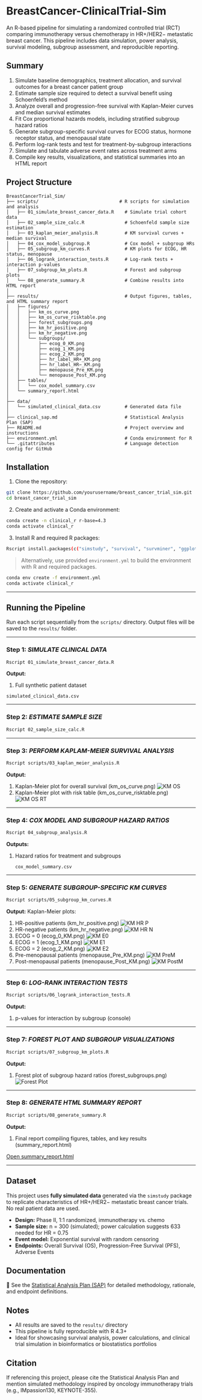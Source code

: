 # BreastCancer-ClinicalTrial-Sim  
An R-based pipeline for simulating a randomized controlled trial (RCT) comparing immunotherapy versus chemotherapy in HR+/HER2− metastatic breast cancer. This pipeline includes data simulation, power analysis, survival modeling, subgroup assessment, and reproducible reporting.

## Summary  
1. Simulate baseline demographics, treatment allocation, and survival outcomes for a breast cancer patient group 
2. Estimate sample size required to detect a survival benefit using Schoenfeld’s method  
3. Analyze overall and progression-free survival with Kaplan-Meier curves and median survival estimates  
4. Fit Cox proportional hazards models, including stratified subgroup hazard ratios  
5. Generate subgroup-specific survival curves for ECOG status, hormone receptor status, and menopausal state  
6. Perform log-rank tests and test for treatment-by-subgroup interactions  
7. Simulate and tabulate adverse event rates across treatment arms  
8. Compile key results, visualizations, and statistical summaries into an HTML report

## Project Structure  
```
BreastCancerTrial_Sim/
├── scripts/                              # R scripts for simulation and analysis
│   ├── 01_simulate_breast_cancer_data.R    # Simulate trial cohort data
│   ├── 02_sample_size_calc.R               # Schoenfeld sample size estimation
│   ├── 03_kaplan_meier_analysis.R          # KM survival curves + median survival
│   ├── 04_cox_model_subgroup.R             # Cox model + subgroup HRs
│   ├── 05_subgroup_km_curves.R             # KM plots for ECOG, HR status, menopause
│   ├── 06_logrank_interaction_tests.R      # Log-rank tests + interaction p-values
│   ├── 07_subgroup_km_plots.R              # Forest and subgroup plots
│   └── 08_generate_summary.R               # Combine results into HTML report
│
├── results/                                # Output figures, tables, and HTML summary report
│   ├── figures/
│   │   ├── km_os_curve.png
│   │   ├── km_os_curve_risktable.png
│   │   ├── forest_subgroups.png
│   │   ├── km_hr_positive.png
│   │   ├── km_hr_negative.png
│   │   └── subgroups/
│   │       ├── ecog_0_KM.png
│   │       ├── ecog_1_KM.png
│   │       ├── ecog_2_KM.png
│   │       ├── hr_label_HR+_KM.png
│   │       ├── hr_label_HR−_KM.png
│   │       ├── menopause_Pre_KM.png
│   │       └── menopause_Post_KM.png
│   ├── tables/
│   │   └── cox_model_summary.csv
│   └── summary_report.html
│
├── data/
│   └── simulated_clinical_data.csv         # Generated data file
│
├── clinical_sap.md                         # Statistical Analysis Plan (SAP)
├── README.md                               # Project overview and instructions
├── environment.yml                         # Conda environment for R
└── .gitattributes                          # Language detection config for GitHub
```

## Installation  

1. Clone the repository:
```bash
git clone https://github.com/yourusername/breast_cancer_trial_sim.git
cd breast_cancer_trial_sim
```

2. Create and activate a Conda environment:
```bash
conda create -n clinical_r r-base=4.3
conda activate clinical_r
```

3. Install R and required R packages:
```bash
Rscript install.packages(c("simstudy", "survival", "survminer", "ggplot2", "gtsummary", "data.table"))
```

> Alternatively, use provided `environment.yml` to build the environment with R and required packages.
```bash
conda env create -f environment.yml
conda activate clinical_r
```
---

## Running the Pipeline

Run each script sequentially from the `scripts/` directory. 
Output files will be saved to the `results/` folder.

---

### Step 1:  *SIMULATE CLINICAL DATA*  
```bash
Rscript 01_simulate_breast_cancer_data.R
```
**Output:**   
1. Full synthetic patient dataset
  
  ```simulated_clinical_data.csv```

---

### Step 2:  *ESTIMATE SAMPLE SIZE*  
```bash
Rscript 02_sample_size_calc.R
```

---

### Step 3:  *PERFORM KAPLAM-MEIER SURVIVAL ANALYSIS*  
```bash
Rscript scripts/03_kaplan_meier_analysis.R
```
**Output:**  
1. Kaplan-Meier plot for overall survival (km_os_curve.png)
   ![KM OS](results/figures/km_os_curve.png)  
2. Kaplan-Meier plot with risk table (km_os_curve_risktable.png)
   ![KM OS RT](results/figures/km_os_curve_risktable.png)  

---

### Step 4:  *COX MODEL AND SUBGROUP HAZARD RATIOS*  
```bash
Rscript 04_subgroup_analysis.R
```
**Outputs:**  
1. Hazard ratios for treatment and subgroups

   ```cox_model_summary.csv```

---

### Step 5: *GENERATE SUBGROUP-SPECIFIC KM CURVES*
```bash
Rscript scripts/05_subgroup_km_curves.R
```
**Output:**
Kaplan-Meier plots:
1. HR-positive patients  (km_hr_positive.png)
   ![KM HR P](results/figures/km_hr_positive.png)
2. HR-negative patients  (km_hr_negative.png)
   ![KM HR N](results/figures/km_hr_negative.png)
3. ECOG = 0  (ecog_0_KM.png)
   ![KM E0](results/figures/subgroups/ecog_0_KM.png)
4. ECOG = 1  (ecog_1_KM.png)
   ![KM E1](results/figures/subgroups/ecog_1_KM.png)
5. ECOG = 2  (ecog_2_KM.png)
   ![KM E2](results/figures/subgroups/ecog_2_KM.png)
6. Pre-menopausal patients  (menopause_Pre_KM.png)
   ![KM PreM](results/figures/subgroups/menopause_Pre_KM.png)
7. Post-menopausal patients  (menopause_Post_KM.png)
   ![KM PostM](results/figures/subgroups/menopause_Post_KM.png)

---

### Step 6: *LOG-RANK INTERACTION TESTS*
```bash
Rscript scripts/06_logrank_interaction_tests.R
```

**Output:**  
1. p-values for interaction by subgroup (console) 

---

### Step 7: *FOREST PLOT AND SUBGROUP VISUALIZATIONS*
```bash
Rscript scripts/07_subgroup_km_plots.R
```

**Output:**  
1. Forest plot of subgroup hazard ratios  (forest_subgroups.png)
   ![Forest Plot](results/figures/forest_subgroups.png)

---

### Step 8: *GENERATE HTML SUMMARY REPORT*
```bash
Rscript scripts/08_generate_summary.R
```

**Output:**  
1. Final report compiling figures, tables, and key results (summary_report.html)
   
  [Open summary_report.html](results/summary_report.html)

---

## Dataset  

This project uses **fully simulated data** generated via the `simstudy` package to replicate characteristics of HR+/HER2− metastatic breast cancer trials. No real patient data are used.

- **Design:** Phase II, 1:1 randomized, immunotherapy vs. chemo  
- **Sample size:** n = 300 (simulated); power calculation suggests 633 needed for HR = 0.75  
- **Event model:** Exponential survival with random censoring  
- **Endpoints:** Overall Survival (OS), Progression-Free Survival (PFS), Adverse Events  

## Documentation  

📄 See the [Statistical Analysis Plan (SAP)](clinical_sap.md) for detailed methodology, rationale, and endpoint definitions.

## Notes  
- All results are saved to the `results/` directory  
- This pipeline is fully reproducible with R 4.3+  
- Ideal for showcasing survival analysis, power calculations, and clinical trial simulation in bioinformatics or biostatistics portfolios

## Citation  
If referencing this project, please cite the Statistical Analysis Plan and mention simulated methodology inspired by oncology immunotherapy trials (e.g., IMpassion130, KEYNOTE-355).
